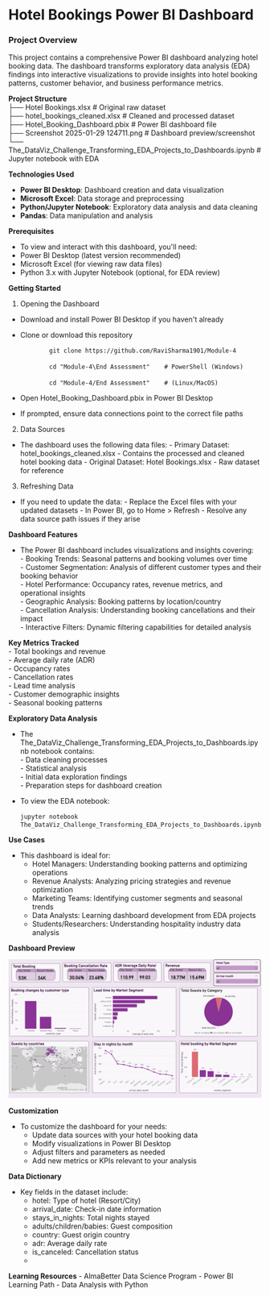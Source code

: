 # Hotel Bookings Power BI Dashboard
### Project Overview

This project contains a comprehensive Power BI dashboard analyzing hotel booking data.
The dashboard transforms exploratory data analysis (EDA) findings into interactive visualizations to
provide insights into hotel booking patterns, customer behavior, and business performance metrics.

__Project Structure__    
├── Hotel Bookings.xlsx                   # Original raw dataset    
├── hotel_bookings_cleaned.xlsx           # Cleaned and processed dataset    
├── Hotel_Booking_Dashboard.pbix          # Power BI dashboard file      
├── Screenshot 2025-01-29 124711.png      # Dashboard preview/screenshot    
└── The_DataViz_Challenge_Transforming_EDA_Projects_to_Dashboards.ipynb  # Jupyter notebook with EDA    

__Technologies Used__
- **Power BI Desktop**: Dashboard creation and data visualization    
- **Microsoft Excel**: Data storage and preprocessing      
- **Python/Jupyter Notebook**: Exploratory data analysis and data cleaning    
- **Pandas**: Data manipulation and analysis      

__Prerequisites__
- To view and interact with this dashboard, you'll need:
- Power BI Desktop (latest version recommended)
- Microsoft Excel (for viewing raw data files)
- Python 3.x with Jupyter Notebook (optional, for EDA review)

__Getting Started__
1. Opening the Dashboard   
- Download and install Power BI Desktop if you haven't already
- Clone or download this repository
  
              git clone https://github.com/RaviSharma1901/Module-4
  
              cd "Module-4\End Assessment"    # PowerShell (Windows)
  
              cd "Module-4/End Assessment"    # (Linux/MacOS)   
  
- Open Hotel_Booking_Dashboard.pbix in Power BI Desktop
- If prompted, ensure data connections point to the correct file paths

2. Data Sources
- The dashboard uses the following data files:
      - Primary Dataset: hotel_bookings_cleaned.xlsx - Contains the processed and cleaned hotel booking data
      - Original Dataset: Hotel Bookings.xlsx - Raw dataset for reference

3. Refreshing Data
- If you need to update the data:
      - Replace the Excel files with your updated datasets
      - In Power BI, go to Home > Refresh
      - Resolve any data source path issues if they arise

__Dashboard Features__      
- The Power BI dashboard includes visualizations and insights covering:      
       - Booking Trends: Seasonal patterns and booking volumes over time      
       - Customer Segmentation: Analysis of different customer types and their booking behavior      
       - Hotel Performance: Occupancy rates, revenue metrics, and operational insights      
       - Geographic Analysis: Booking patterns by location/country      
       - Cancellation Analysis: Understanding booking cancellations and their impact      
       - Interactive Filters: Dynamic filtering capabilities for detailed analysis      

__Key Metrics Tracked__            
       - Total bookings and revenue      
       - Average daily rate (ADR)            
       - Occupancy rates      
       - Cancellation rates      
       - Lead time analysis      
       - Customer demographic insights      
       - Seasonal booking patterns      

__Exploratory Data Analysis__      
- The The_DataViz_Challenge_Transforming_EDA_Projects_to_Dashboards.ipynb notebook contains:      
       - Data cleaning processes      
       - Statistical analysis      
       - Initial data exploration findings      
       - Preparation steps for dashboard creation      
- To view the EDA notebook:      

      jupyter notebook The_DataViz_Challenge_Transforming_EDA_Projects_to_Dashboards.ipynb

__Use Cases__
- This dashboard is ideal for:
    - Hotel Managers: Understanding booking patterns and optimizing operations
    - Revenue Analysts: Analyzing pricing strategies and revenue optimization
    - Marketing Teams: Identifying customer segments and seasonal trends
    - Data Analysts: Learning dashboard development from EDA projects
    - Students/Researchers: Understanding hospitality industry data analysis

__Dashboard Preview__

![Dashboard Preview](https://github.com/RaviSharma1901/Module-4/blob/main/End%20Assessment/Screenshot%202025-01-29%20124711.png)

__Customization__
- To customize the dashboard for your needs:
    - Update data sources with your hotel booking data
    - Modify visualizations in Power BI Desktop
    - Adjust filters and parameters as needed
    - Add new metrics or KPIs relevant to your analysis

__Data Dictionary__
- Key fields in the dataset include:
    - hotel: Type of hotel (Resort/City)
    - arrival_date: Check-in date information
    - stays_in_nights: Total nights stayed
    - adults/children/babies: Guest composition
    - country: Guest origin country
    - adr: Average daily rate
    - is_canceled: Cancellation status
    - 
__Learning Resources__
    - AlmaBetter Data Science Program
    - Power BI Learning Path
    - Data Analysis with Python

